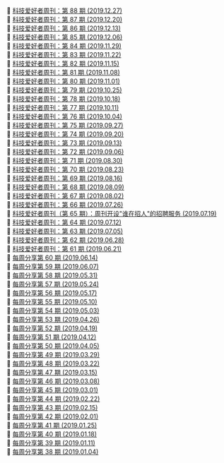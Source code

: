 ##   
🎉  [科技爱好者周刊：第 88 期  (2019.12.27)](https://www.ruanyifeng.com/blog/2019/12/weekly-issue-88.html)  
🎉  [科技爱好者周刊：第 87 期  (2019.12.20)](https://www.ruanyifeng.com/blog/2019/12/weekly-issue-87.html)  
🎉  [科技爱好者周刊：第 86 期  (2019.12.13)](https://www.ruanyifeng.com/blog/2019/12/weekly-issue-86.html)  
🎉  [科技爱好者周刊：第 85 期  (2019.12.06)](https://www.ruanyifeng.com/blog/2019/12/weekly-issue-85.html)  
🎉  [科技爱好者周刊：第 84 期  (2019.11.29)](https://www.ruanyifeng.com/blog/2019/11/weekly-issue-84.html)  
🎉  [科技爱好者周刊：第 83 期  (2019.11.22)](https://www.ruanyifeng.com/blog/2019/11/weekly-issue-83.html)  
🎉  [科技爱好者周刊：第 82 期  (2019.11.15)](https://www.ruanyifeng.com/blog/2019/11/weekly-issue-82.html)  
🎉  [科技爱好者周刊：第 81 期  (2019.11.08)](https://www.ruanyifeng.com/blog/2019/11/weekly-issue-81.html)  
🎉  [科技爱好者周刊：第 80 期  (2019.11.01)](https://www.ruanyifeng.com/blog/2019/11/weekly-issue-80.html)  
🎉  [科技爱好者周刊：第 79 期  (2019.10.25)](https://www.ruanyifeng.com/blog/2019/10/weekly-issue-79.html)  
🎉  [科技爱好者周刊：第 78 期  (2019.10.18)](https://www.ruanyifeng.com/blog/2019/10/weekly-issue-78.html)  
🎉  [科技爱好者周刊：第 77 期  (2019.10.11)](https://www.ruanyifeng.com/blog/2019/10/weekly-issue-77.html)  
🎉  [科技爱好者周刊：第 76 期  (2019.10.04)](https://www.ruanyifeng.com/blog/2019/10/weekly-issue-76.html)  
🎉  [科技爱好者周刊：第 75 期  (2019.09.27)](https://www.ruanyifeng.com/blog/2019/09/weekly-issue-75.html)  
🎉  [科技爱好者周刊：第 74 期  (2019.09.20)](https://www.ruanyifeng.com/blog/2019/09/weekly-issue-74.html)  
🎉  [科技爱好者周刊：第 73 期  (2019.09.13)](https://www.ruanyifeng.com/blog/2019/09/weekly-issue-73.html)  
🎉  [科技爱好者周刊：第 72 期  (2019.09.06)](https://www.ruanyifeng.com/blog/2019/09/weekly-issue-72.html)  
🎉  [科技爱好者周刊：第 71 期  (2019.08.30)](https://www.ruanyifeng.com/blog/2019/08/weekly-issue-71.html)  
🎉  [科技爱好者周刊：第 70 期  (2019.08.23)](https://www.ruanyifeng.com/blog/2019/08/weekly-issue-70.html)  
🎉  [科技爱好者周刊：第 69 期  (2019.08.16)](https://www.ruanyifeng.com/blog/2019/08/weekly-issue-69.html)  
🎉  [科技爱好者周刊：第 68 期  (2019.08.09)](https://www.ruanyifeng.com/blog/2019/08/weekly-issue-68.html)  
🎉  [科技爱好者周刊：第 67 期  (2019.08.02)](https://www.ruanyifeng.com/blog/2019/08/weekly-issue-67.html)  
🎉  [科技爱好者周刊：第 66 期  (2019.07.26)](https://www.ruanyifeng.com/blog/2019/07/weekly-issue-66.html)  
🎉  [科技爱好者周刊（第 65 期）：周刊开设"谁在招人"的招聘服务  (2019.07.19)](https://www.ruanyifeng.com/blog/2019/07/weekly-issue-65.html)  
🎉  [科技爱好者周刊：第 64 期  (2019.07.12)](https://www.ruanyifeng.com/blog/2019/07/weekly-issue-64.html)  
🎉  [科技爱好者周刊：第 63 期  (2019.07.05)](https://www.ruanyifeng.com/blog/2019/07/weekly-issue-63.html)  
🎉  [科技爱好者周刊：第 62 期  (2019.06.28)](https://www.ruanyifeng.com/blog/2019/06/weekly-issue-62.html)  
🎉  [科技爱好者周刊：第 61 期  (2019.06.21)](https://www.ruanyifeng.com/blog/2019/06/weekly-issue-61.html)  
🎉  [每周分享第 60 期  (2019.06.14)](https://www.ruanyifeng.com/blog/2019/06/weekly-issue-60.html)  
🎉  [每周分享第 59 期  (2019.06.07)](https://www.ruanyifeng.com/blog/2019/06/weekly-issue-59.html)  
🎉  [每周分享第 58 期  (2019.05.31)](https://www.ruanyifeng.com/blog/2019/05/weekly-issue-58.html)  
🎉  [每周分享第 57 期  (2019.05.24)](https://www.ruanyifeng.com/blog/2019/05/weekly-issue-57.html)  
🎉  [每周分享第 56 期  (2019.05.17)](https://www.ruanyifeng.com/blog/2019/05/weekly-issue-56.html)  
🎉  [每周分享第 55 期  (2019.05.10)](https://www.ruanyifeng.com/blog/2019/05/weekly-issue-55.html)  
🎉  [每周分享第 54 期  (2019.05.03)](https://www.ruanyifeng.com/blog/2019/05/weekly-issue-54.html)  
🎉  [每周分享第 53 期  (2019.04.26)](https://www.ruanyifeng.com/blog/2019/04/weekly-issue-53.html)  
🎉  [每周分享第 52 期  (2019.04.19)](https://www.ruanyifeng.com/blog/2019/04/weekly-issue-52.html)  
🎉  [每周分享第 51 期  (2019.04.12)](https://www.ruanyifeng.com/blog/2019/04/weekly-issue-51.html)  
🎉  [每周分享第 50 期  (2019.04.05)](https://www.ruanyifeng.com/blog/2019/04/weekly-issue-50.html)  
🎉  [每周分享第 49 期  (2019.03.29)](https://www.ruanyifeng.com/blog/2019/03/weekly-issue-49.html)  
🎉  [每周分享第 48 期  (2019.03.22)](https://www.ruanyifeng.com/blog/2019/03/weekly-issue-48.html)  
🎉  [每周分享第 47 期  (2019.03.15)](https://www.ruanyifeng.com/blog/2019/03/weekly-issue-47.html)  
🎉  [每周分享第 46 期  (2019.03.08)](https://www.ruanyifeng.com/blog/2019/03/weekly-issue-46.html)  
🎉  [每周分享第 45 期  (2019.03.01)](https://www.ruanyifeng.com/blog/2019/03/weekly-issue-45.html)  
🎉  [每周分享第 44 期  (2019.02.22)](https://www.ruanyifeng.com/blog/2019/02/weekly-issue-44.html)  
🎉  [每周分享第 43 期  (2019.02.15)](https://www.ruanyifeng.com/blog/2019/02/weekly-issue-43.html)  
🎉  [每周分享第 42 期  (2019.02.01)](https://www.ruanyifeng.com/blog/2019/02/weekly-issue-42.html)  
🎉  [每周分享第 41 期  (2019.01.25)](https://www.ruanyifeng.com/blog/2019/01/weekly-issue-41.html)  
🎉  [每周分享第 40 期  (2019.01.18)](https://www.ruanyifeng.com/blog/2019/01/weekly-issue-40.html)  
🎉  [每周分享第 39 期  (2019.01.11)](https://www.ruanyifeng.com/blog/2019/01/weekly-issue-39.html)  
🎉  [每周分享第 38 期  (2019.01.04)](https://www.ruanyifeng.com/blog/2019/01/weekly-issue-38.html)  
